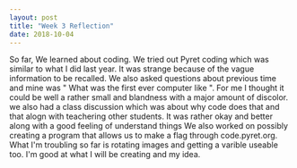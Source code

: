 ```yaml
---
layout: post
title: "Week 3 Reflection"
date: 2018-10-04
---
```

So far, We learned about coding. We tried out Pyret coding which was similar to what I did last year. It was strange because of the vague information to be recalled. We also asked questions about previous time and mine was " What was the first ever computer like ". For me I thought it could be well a rather small and blandness with a major amount of discolor. we also had a class discussion which was about why code does that and that alogn with teachering other students. It was rather okay and better along with a good feeling of understand things
We also worked on possibly creating a program that allows us to make a flag through code.pyret.org. What I'm troubling so far is rotating images and getting a varible useable too. I'm good at what I will be creating and my idea. 
